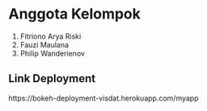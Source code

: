<h1>Anggota Kelompok</h1>
<ol>
    <li>Fitriono Arya Riski</li>
    <li>Fauzi Maulana</li>
    <li>Philip Wanderienov</li>
</ol>

<h2>Link Deployment</h2>
<p>https://bokeh-deployment-visdat.herokuapp.com/myapp</p>